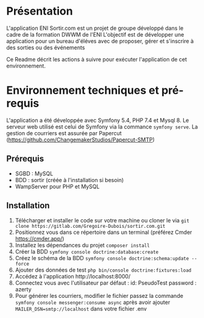 # Présentation
L'application ENI Sortir.com est un projet de groupe développé dans le cadre de la formation DWWM de l'ENI
L'objectif est de développer une application pour un bureau d'éléves avec de proposer, gérer et s'inscrire à des sorties ou des événements

Ce Readme décrit les actions à suivre pour exécuter l'application de cet environnement.

# Environnement techniques et pré-requis
L'application a été développée avec Symfony 5.4, PHP 7.4 et Mysql 8.
Le serveur web utilisé est celui de Symfony via la commance `symfony serve`.
La gestion de courriers est assurée par Papercut (https://github.com/ChangemakerStudios/Papercut-SMTP)

## Prérequis
- SGBD : MySQL
- BDD : sortir (créée à l'installation si besoin)
- WampServer pour PHP et MySQL

## Installation
1. Télécharger et installer le code sur votre machine ou cloner le via `git clone https://gitlab.com/Gregoire-Dubois/sortir.com.git`
2. Positionnez vous dans ce répertoire dans un terminal (préférez Cmder https://cmder.app/)
3. Installez les dépendances du projet `composer install`
4. Créer la BDD `symfony console doctrine:database:create`
5. Créez le schéma de la BDD `symfony console doctrine:schema:update --force`
6. Ajouter des données de test `php bin/console doctrine:fixtures:load`
7. Accédez à l'application http://localhost:8000/
8. Connectez vous avec l'utilisateur par défaut :
   id: PseudoTest
   password : azerty
9. Pour générer les courriers, modifier le fichier passez la commande `symfony console messenger:consume async` après avoir ajouter `MAILER_DSN=smtp://localhost` dans votre fichier .env   
